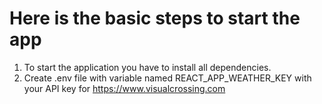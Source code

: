 # Here is the basic steps to start the app

1. To start the application you have to install all dependencies.
2. Create .env file with variable named REACT_APP_WEATHER_KEY with your API key for <https://www.visualcrossing.com>

